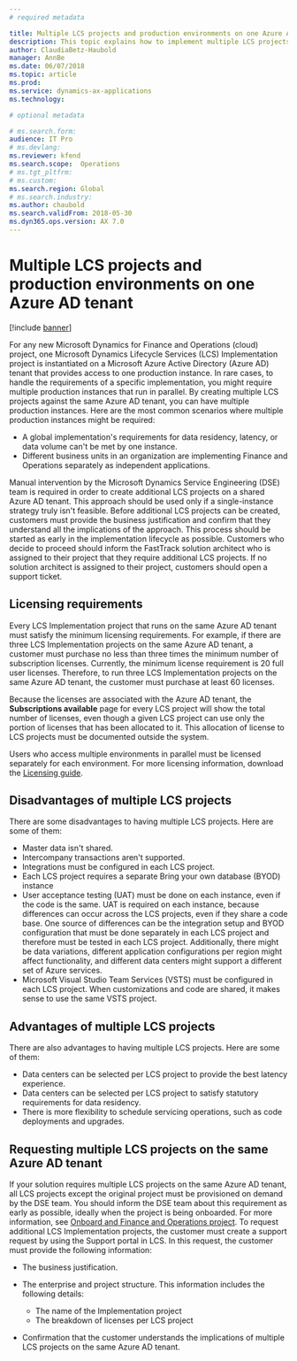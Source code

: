 ```yaml
---
# required metadata

title: Multiple LCS projects and production environments on one Azure AD tenant
description: This topic explains how to implement multiple LCS projects and production environments on the same Azure Active Directory tenant.
author: ClaudiaBetz-Haubold 
manager: AnnBe
ms.date: 06/07/2018
ms.topic: article
ms.prod: 
ms.service: dynamics-ax-applications
ms.technology: 

# optional metadata

# ms.search.form:  
audience: IT Pro
# ms.devlang: 
ms.reviewer: kfend
ms.search.scope:  Operations 
# ms.tgt_pltfrm: 
# ms.custom: 
ms.search.region: Global
# ms.search.industry: 
ms.author: chaubold
ms.search.validFrom: 2018-05-30 
ms.dyn365.ops.version: AX 7.0
---
```


# Multiple LCS projects and production environments on one Azure AD tenant
[!include [banner](../includes/banner.md)]

For any new Microsoft Dynamics for Finance and Operations (cloud) project, one Microsoft Dynamics Lifecycle Services (LCS) Implementation project is instantiated on a Microsoft Azure Active Directory (Azure AD) tenant that provides access to one production instance. In rare cases, to handle the requirements of a specific implementation, you might require multiple production instances that run in parallel. By creating multiple LCS projects against the same Azure AD tenant, you can have multiple production instances. Here are the most common scenarios where multiple production instances might be required:

- A global implementation's requirements for data residency, latency, or data volume can't be met by one instance.
- Different business units in an organization are implementing Finance and Operations separately as independent applications.

Manual intervention by the Microsoft Dynamics Service Engineering (DSE) team is required in order to create additional LCS projects on a shared Azure AD tenant. This approach should be used only if a single-instance strategy truly isn't feasible. Before additional LCS projects can be created, customers must provide the business justification and confirm that they understand all the implications of the approach. This process should be started as early in the implementation lifecycle as possible. Customers who decide to proceed should inform the FastTrack solution architect who is assigned to their project that they require additional LCS projects. If no solution architect is assigned to their project, customers should open a support ticket.

## Licensing requirements
Every LCS Implementation project that runs on the same Azure AD tenant must satisfy the minimum licensing requirements. For example, if there are three LCS Implementation projects on the same Azure AD tenant, a customer must purchase no less than three times the minimum number of subscription licenses. Currently, the minimum license requirement is 20 full user licenses. Therefore, to run three LCS Implementation projects on the same Azure AD tenant, the customer must purchase at least 60 licenses. 

Because the licenses are associated with the Azure AD tenant, the **Subscriptions available** page for every LCS project will show the total number of licenses, even though a given LCS project can use only the portion of licenses that has been allocated to it. This allocation of license to LCS projects must be documented outside the system.

Users who access multiple environments in parallel must be licensed separately for each environment. For more licensing information, download the [Licensing guide](https://go.microsoft.com/fwlink/?LinkId=866544&clcid=0x409).

## Disadvantages of multiple LCS projects
There are some disadvantages to having multiple LCS projects. Here are some of them:

- Master data isn't shared.
- Intercompany transactions aren't supported.
- Integrations must be configured in each LCS project.
- Each LCS project requires a separate Bring your own database (BYOD) instance
- User acceptance testing (UAT) must be done on each instance, even if the code is the same. UAT is required on each instance, because differences can occur across the LCS projects, even if they share a code base. One source of differences can be the integration setup and BYOD configuration that must be done separately in each LCS project and therefore must be tested in each LCS project. Additionally, there might be data variations, different application configurations per region might affect functionality, and different data centers might support a different set of Azure services.
- Microsoft Visual Studio Team Services (VSTS) must be configured in each LCS project. When customizations and code are shared, it makes sense to use the same VSTS project.

## Advantages of multiple LCS projects
There are also advantages to having multiple LCS projects. Here are some of them:

- Data centers can be selected per LCS project to provide the best latency experience.
- Data centers can be selected per LCS project to satisfy statutory requirements for data residency.
- There is more flexibility to schedule servicing operations, such as code deployments and upgrades.

## Requesting multiple LCS projects on the same Azure AD tenant
If your solution requires multiple LCS projects on the same Azure AD tenant, all LCS projects except the original project must be provisioned on demand by the DSE team. You should inform the DSE team about this requirement as early as possible, ideally when the project is being onboarded. For more information, see [Onboard and Finance and Operations project](../imp-lifecycle/onboard.md). To request additional LCS Implementation projects, the customer must create a support request by using the Support portal in LCS. In this request, the customer must provide the following information:

- The business justification.
- The enterprise and project structure. This information includes the following details:

    - The name of the Implementation project
    - The breakdown of licenses per LCS project

- Confirmation that the customer understands the implications of multiple LCS projects on the same Azure AD tenant.
